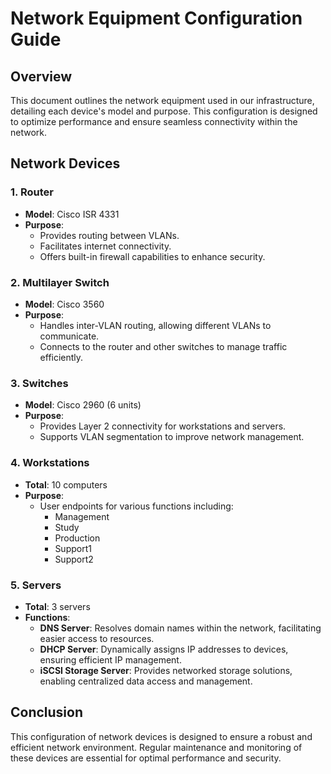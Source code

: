 # Network Equipment Configuration Guide

## Overview

This document outlines the network equipment used in our infrastructure, detailing each device's model and purpose. This configuration is designed to optimize performance and ensure seamless connectivity within the network.

## Network Devices

### 1. Router
- **Model**: Cisco ISR 4331
- **Purpose**: 
  - Provides routing between VLANs.
  - Facilitates internet connectivity.
  - Offers built-in firewall capabilities to enhance security.

### 2. Multilayer Switch
- **Model**: Cisco 3560
- **Purpose**: 
  - Handles inter-VLAN routing, allowing different VLANs to communicate.
  - Connects to the router and other switches to manage traffic efficiently.

### 3. Switches
- **Model**: Cisco 2960 (6 units)
- **Purpose**: 
  - Provides Layer 2 connectivity for workstations and servers.
  - Supports VLAN segmentation to improve network management.

### 4. Workstations
- **Total**: 10 computers
- **Purpose**: 
  - User endpoints for various functions including:
    - Management
    - Study
    - Production
    - Support1
    - Support2

### 5. Servers
- **Total**: 3 servers
- **Functions**:
  - **DNS Server**: Resolves domain names within the network, facilitating easier access to resources.
  - **DHCP Server**: Dynamically assigns IP addresses to devices, ensuring efficient IP management.
  - **iSCSI Storage Server**: Provides networked storage solutions, enabling centralized data access and management.

## Conclusion

This configuration of network devices is designed to ensure a robust and efficient network environment. Regular maintenance and monitoring of these devices are essential for optimal performance and security. 


